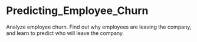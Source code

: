 # Predicting_Employee_Churn
Analyze employee churn. Find out why employees are leaving the company, and learn to predict who will leave the company.

